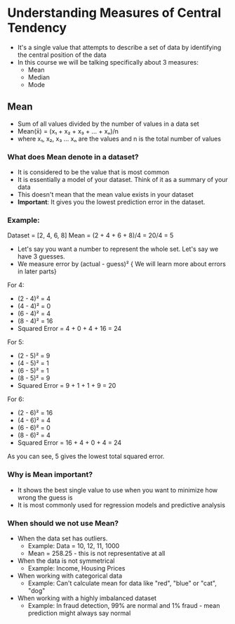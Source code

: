 # Understanding Measures of Central Tendency

- It's a single value that attempts to describe a set of data by identifying the central position of the data
- In this course we will be talking specifically about 3 measures:
  - Mean
  - Median
  - Mode

## Mean

- Sum of all values divided by the number of values in a data set
- Mean(x̄) = (x₁ + x₂ + x₃ + ... + xₙ)/n
- where x₁, x₂, x₃ … xₙ are the values and n is the total number of values

### What does Mean denote in a dataset?

- It is considered to be the value that is most common
- It is essentially a model of your dataset. Think of it as a summary of your data
- This doesn't mean that the mean value exists in your dataset
- **Important**: It gives you the lowest prediction error in the dataset.

### Example:

Dataset = [2, 4, 6, 8]
Mean = (2 + 4 + 6 + 8)/4 = 20/4 = 5

- Let's say you want a number to represent the whole set. Let's say we have 3 guesses.
- We measure error by (actual - guess)² { We will learn more about errors in later parts}

For 4:

- (2 - 4)² = 4
- (4 - 4)² = 0
- (6 - 4)² = 4
- (8 - 4)² = 16
- Squared Error = 4 + 0 + 4 + 16 = 24

For 5:

- (2 - 5)² = 9
- (4 - 5)² = 1
- (6 - 5)² = 1
- (8 - 5)² = 9
- Squared Error = 9 + 1 + 1 + 9 = 20

For 6:

- (2 - 6)² = 16
- (4 - 6)² = 4
- (6 - 6)² = 0
- (8 - 6)² = 4
- Squared Error = 16 + 4 + 0 + 4 = 24

As you can see, 5 gives the lowest total squared error.

### Why is Mean important?

- It shows the best single value to use when you want to minimize how wrong the guess is
- It is most commonly used for regression models and predictive analysis

### When should we not use Mean?

- When the data set has outliers.
  - Example: Data = 10, 12, 11, 1000
  - Mean = 258.25 - this is not representative at all
- When the data is not symmetrical
  - Example: Income, Housing Prices
- When working with categorical data
  - Example: Can't calculate mean for data like "red", "blue" or "cat", "dog"
- When working with a highly imbalanced dataset
  - Example: In fraud detection, 99% are normal and 1% fraud - mean prediction might always say normal

